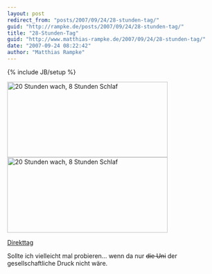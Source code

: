 ```yaml
---
layout: post
redirect_from: "posts/2007/09/24/28-stunden-tag/"
guid: "http://rampke.de/posts/2007/09/24/28-stunden-tag/"
title: "28-Stunden-Tag"
guid: "http://www.matthias-rampke.de/2007/09/24/28-stunden-tag/"
date: "2007-09-24 08:22:42"
author: "Matthias Rampke"
---
```

{% include JB/setup %}

<img src="http://imgs.xkcd.com/comics/28_hour_day.png" title="20 Stunden wach, 8 Stunden Schlaf" alt="20 Stunden wach, 8 Stunden Schlaf" height="174" width="370"  />
<img src="http://imgs.xkcd.com/comics/28_hour_day.png" title="20 Stunden wach, 8 Stunden Schlaf" alt="20 Stunden wach, 8 Stunden Schlaf" height="174" width="370"  />

<a href="http://imgs.xkcd.com/comics/28_hour_day.png" target="_blank">Direkttag</a>

Sollte ich vielleicht mal probieren... wenn da nur <strike>die Uni</strike> der gesellschaftliche Druck nicht w&auml;re.

